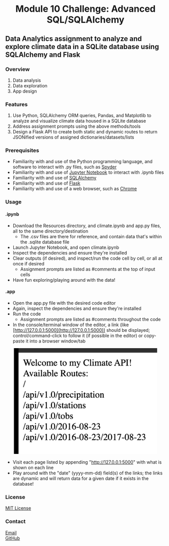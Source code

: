 # <p align="center">Module 10 Challenge: Advanced SQL/SQLAlchemy
## Data Analytics assignment to analyze and explore climate data in a SQLite database using SQLAlchemy and Flask
### Overview
1. Data analysis
2. Data exploration
3. App design
### Features
1. Use Python, SQLAlchemy ORM queries, Pandas, and Matplotlib to analyze and visualize climate data housed in a SQLite database
2. Address assignment prompts using the above methods/tools
3. Design a Flask API to create both static and dynamic routes to return JSONified versions of assigned dictionaries/datasets/lists
### Prerequisites
- Familiarity with and use of the Python programming language, and software to interact with .py files, such as [Spyder](https://www.spyder-ide.org/)
- Familiarity with and use of [Jupyter Notebook](https://jupyter.org/) to interact with .ipynb files
- Familiarity with and use of [SQLAlchemy](https://www.sqlalchemy.org/)
- Familiarity with and use of [Flask](https://flask.palletsprojects.com/en/3.0.x/)
- Familiarity with and use of a web browser, such as [Chrome](https://www.google.com/chrome/)
### Usage
#### .ipynb
- Download the Resources directory, and climate.ipynb and app.py files, all to the same directory/destination
    - The .csv files are there for reference, and contain data that's within the .sqlite database file
- Launch Jupyter Notebook, and open climate.ipynb
- Inspect the dependencies and ensure they're installed
- Clear outputs (if desired), and inspect/run the code cell by cell, or all at once if desired
    - Assignment prompts are listed as #comments at the top of input cells
- Have fun exploring/playing around with the data!
#### .app
- Open the app.py file with the desired code editor
- Again, inspect the dependencies and ensure they're installed
- Run the code
    - Assignment prompts are listed as #comments throughout the code
- In the console/terminal window of the editor, a link (like [http://127.0.0.1:5000](http://127.0.0.1:5000)) should be displayed; control/command-click to follow it (if possible in the editor) or copy-paste it into a browser window/tab
<p align="center">
  <img width="450" src="https://github.com/cengelhart0120/sqlalchemy-challenge/blob/main/climate-api-routes.png" alt="Screenshot of Flask API landing page">
</p>

- Visit each page listed by appending "http://127.0.0.1:5000" with what is shown on each line
- Play around with the "date" (yyyy-mm-dd) field(s) of the links; the links are dynamic and will return data for a given date if it exists in the database!
### License
[MIT License](https://opensource.org/licenses/MIT)
### Contact
[Email](mailto:cengelhart@gmail.com)\
[GitHub](https://github.com/cengelhart0120)

